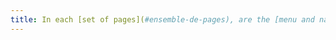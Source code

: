 ```yaml
---
title: In each [set of pages](#ensemble-de-pages), are the [menu and navigation bars](#menu-et-barre-de-navigation) always in the same place (except in special cases)?
---
```

